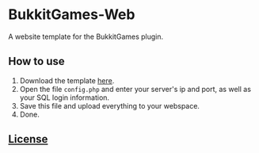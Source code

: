 BukkitGames-Web
===============

A website template for the BukkitGames plugin.

## How to use

1. Download the template [here](https://github.com/ftbastler/BukkitGames-Web/archive/master.zip).
3. Open the file `config.php` and enter your server's ip and port, as well as your SQL login information.
4. Save this file and upload everything to your webspace.
5. Done.

## [License](https://github.com/ftbastler/BukkitGames-Web/blob/master/LICENSE.md)
